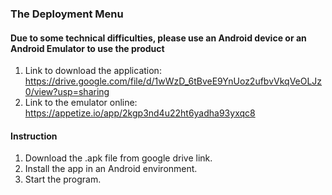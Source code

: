 ### The Deployment Menu

#### Due to some technical difficulties, please use an Android device or an Android Emulator to use the product
1. Link to download the application: https://drive.google.com/file/d/1wWzD_6tBveE9YnUoz2ufbvVkqVeOLJz0/view?usp=sharing
2. Link to the emulator online: https://appetize.io/app/2kgp3nd4u22ht6yadha93yxqc8

#### Instruction
1. Download the .apk file from google drive link.
2. Install the app in an Android environment.
3. Start the program.